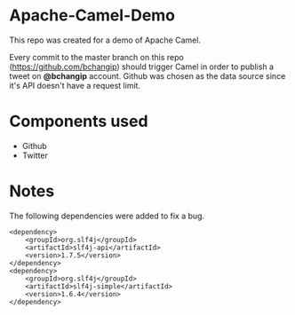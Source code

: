 # Apache-Camel-Demo

This repo was created for a demo of Apache Camel.

Every commit to the master branch on this repo (https://github.com/bchangip) should trigger Camel in order to publish a tweet on **@bchangip** account. Github was chosen as the data source since it's API doesn't have a request limit.

# Components used
- Github
- Twitter

# Notes
The following dependencies were added to fix a bug.
```
<dependency>
    <groupId>org.slf4j</groupId>
    <artifactId>slf4j-api</artifactId>
    <version>1.7.5</version>
</dependency>
<dependency>
    <groupId>org.slf4j</groupId>
    <artifactId>slf4j-simple</artifactId>
    <version>1.6.4</version>
</dependency>
```
